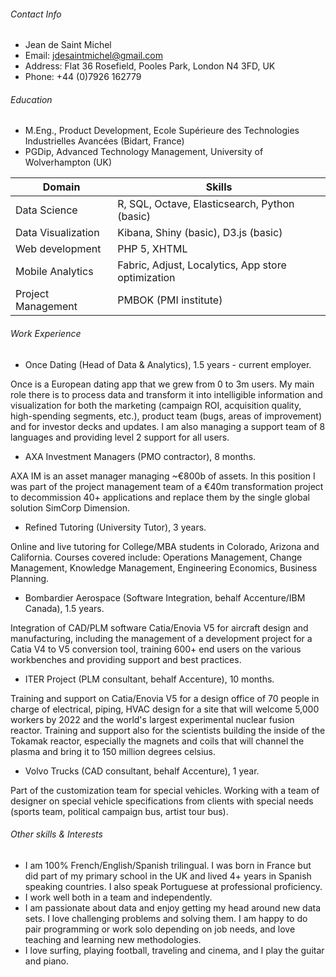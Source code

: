 ###### Contact Info

 - Jean de Saint Michel
 - Email: jdesaintmichel@gmail.com
 - Address: Flat 36 Rosefield, Pooles Park, London N4 3FD, UK
 - Phone: +44 (0)7926 162779

###### Education
- M.Eng., Product Development, Ecole Supérieure des Technologies Industrielles Avancées (Bidart, France)
- PGDip, Advanced Technology Management, University of Wolverhampton (UK)

|Domain|Skills|
|----------------|------------|
| Data Science | R, SQL, Octave, Elasticsearch, Python (basic)
| Data Visualization | Kibana, Shiny (basic), D3.js (basic)
| Web development | PHP 5, XHTML
| Mobile Analytics | Fabric, Adjust, Localytics, App store optimization
| Project Management | PMBOK (PMI institute)




###### Work Experience
- Once Dating (Head of Data & Analytics), 1.5 years - current employer.

Once is a European dating app that we grew from 0 to 3m users. My main role there is to process data and transform it into intelligible information and visualization for both the marketing (campaign ROI, acquisition quality, high-spending segments, etc.), product team (bugs, areas of improvement) and for investor decks and updates. I am also managing a support team of 8 languages and providing level 2 support for all users.

- AXA Investment Managers (PMO contractor), 8 months.

AXA IM is an asset manager managing ~€800b of assets. In this position I was part of the project management team of a €40m transformation project to decommission 40+ applications and replace them by the single global solution SimCorp Dimension.

- Refined Tutoring (University Tutor), 3 years.

Online and live tutoring for College/MBA students in Colorado, Arizona and California. Courses covered include: Operations Management, Change Management, Knowledge Management, Engineering Economics, Business Planning.

- Bombardier Aerospace (Software Integration, behalf Accenture/IBM Canada), 1.5 years.

Integration of CAD/PLM software Catia/Enovia V5 for aircraft design and manufacturing, including the management of a development project for a Catia V4 to V5 conversion tool, training 600+ end users on the various workbenches and providing support and best practices.

- ITER Project (PLM consultant, behalf Accenture), 10 months.

Training and support on Catia/Enovia V5 for a design office of 70 people in charge of electrical, piping, HVAC design for a site that will welcome 5,000 workers by 2022 and the world's largest experimental nuclear fusion reactor. Training and support also for the scientists building the inside of the Tokamak reactor, especially the magnets and coils that will channel the plasma and bring it to 150 million degrees celsius.

- Volvo Trucks (CAD consultant, behalf Accenture), 1 year.

Part of the customization team for special vehicles. Working with a team of designer on special vehicle specifications from clients with special needs (sports team, political campaign bus, artist tour bus).


###### Other skills & Interests
- I am 100% French/English/Spanish trilingual. I was born in France but did part of my primary school in the UK and lived 4+ years in Spanish speaking countries. I also speak Portuguese at professional proficiency. 
- I work well both in a team and independently.
- I am passionate about data and enjoy getting my head around new data sets. I love challenging problems and solving them. I am happy to do pair programming or work solo depending on job needs, and love teaching and learning new methodologies.
- I love surfing, playing football, traveling and cinema, and I play the guitar and piano.
